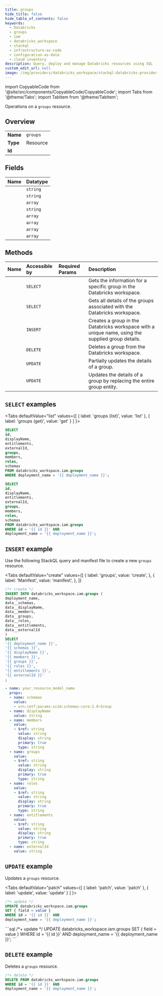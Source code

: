 ```yaml
---
title: groups
hide_title: false
hide_table_of_contents: false
keywords:
  - Databricks
  - groups
  - iam
  - databricks_workspace
  - stackql
  - infrastructure-as-code
  - configuration-as-data
  - cloud inventory
description: Query, deploy and manage Databricks resources using SQL
custom_edit_url: null
image: /img/providers/databricks_workspace/stackql-databricks-provider-featured-image.png
---
```


import CopyableCode from '@site/src/components/CopyableCode/CopyableCode';
import Tabs from '@theme/Tabs';
import TabItem from '@theme/TabItem';

Operations on a <code>groups</code> resource.  

## Overview
<table><tbody>
<tr><td><b>Name</b></td><td><code>groups</code></td></tr>
<tr><td><b>Type</b></td><td>Resource</td></tr>
<tr><td><b>Id</b></td><td><CopyableCode code="databricks_workspace.iam.groups" /></td></tr>
</tbody></table>

## Fields
| Name | Datatype |
|:-----|:---------|
| <CopyableCode code="id" /> | `string` |
| <CopyableCode code="displayName" /> | `string` |
| <CopyableCode code="entitlements" /> | `array` |
| <CopyableCode code="externalId" /> | `string` |
| <CopyableCode code="groups" /> | `array` |
| <CopyableCode code="members" /> | `array` |
| <CopyableCode code="roles" /> | `array` |
| <CopyableCode code="schemas" /> | `array` |

## Methods
| Name | Accessible by | Required Params | Description |
|:-----|:--------------|:----------------|:------------|
| <CopyableCode code="get" /> | `SELECT` | <CopyableCode code="id, deployment_name" /> | Gets the information for a specific group in the Databricks workspace. |
| <CopyableCode code="list" /> | `SELECT` | <CopyableCode code="deployment_name" /> | Gets all details of the groups associated with the Databricks workspace. |
| <CopyableCode code="create" /> | `INSERT` | <CopyableCode code="deployment_name" /> | Creates a group in the Databricks workspace with a unique name, using the supplied group details. |
| <CopyableCode code="delete" /> | `DELETE` | <CopyableCode code="id, deployment_name" /> | Deletes a group from the Databricks workspace. |
| <CopyableCode code="patch" /> | `UPDATE` | <CopyableCode code="id, deployment_name" /> | Partially updates the details of a group. |
| <CopyableCode code="update" /> | `UPDATE` | <CopyableCode code="id, deployment_name" /> | Updates the details of a group by replacing the entire group entity. |

## `SELECT` examples

<Tabs
    defaultValue="list"
    values={[
        { label: 'groups (list)', value: 'list' },
        { label: 'groups (get)', value: 'get' }
    ]
}>
<TabItem value="list">

```sql
SELECT
id,
displayName,
entitlements,
externalId,
groups,
members,
roles,
schemas
FROM databricks_workspace.iam.groups
WHERE deployment_name = '{{ deployment_name }}';
```

</TabItem>
<TabItem value="get">

```sql
SELECT
id,
displayName,
entitlements,
externalId,
groups,
members,
roles,
schemas
FROM databricks_workspace.iam.groups
WHERE id = '{{ id }}' AND
deployment_name = '{{ deployment_name }}';
```

</TabItem>
</Tabs>

## `INSERT` example

Use the following StackQL query and manifest file to create a new <code>groups</code> resource.

<Tabs
    defaultValue="create"
    values={[
        { label: 'groups', value: 'create', },
        { label: 'Manifest', value: 'manifest', },
    ]}
>
<TabItem value="create">

```sql
/*+ create */
INSERT INTO databricks_workspace.iam.groups (
deployment_name,
data__schemas,
data__displayName,
data__members,
data__groups,
data__roles,
data__entitlements,
data__externalId
)
SELECT 
'{{ deployment_name }}',
'{{ schemas }}',
'{{ displayName }}',
'{{ members }}',
'{{ groups }}',
'{{ roles }}',
'{{ entitlements }}',
'{{ externalId }}'
;
```

</TabItem>
<TabItem value="manifest">

```yaml
- name: your_resource_model_name
  props:
  - name: schemas
    value:
    - urn:ietf:params:scim:schemas:core:2.0:Group
  - name: displayName
    value: string
  - name: members
    value:
    - $ref: string
      value: string
      display: string
      primary: true
      type: string
  - name: groups
    value:
    - $ref: string
      value: string
      display: string
      primary: true
      type: string
  - name: roles
    value:
    - $ref: string
      value: string
      display: string
      primary: true
      type: string
  - name: entitlements
    value:
    - $ref: string
      value: string
      display: string
      primary: true
      type: string
  - name: externalId
    value: string

```

</TabItem>
</Tabs>

## `UPDATE` example

Updates a <code>groups</code> resource.

<Tabs
    defaultValue="patch"
    values={[
        { label: 'patch', value: 'patch' },
        { label: 'update', value: 'update' }
    ]
}>
<TabItem value="patch">
```sql
/*+ update */
UPDATE databricks_workspace.iam.groups
SET { field = value }
WHERE id = '{{ id }}' AND
deployment_name = '{{ deployment_name }}';
```
</TabItem>
<TabItem value="update">
```sql
/*+ update */
UPDATE databricks_workspace.iam.groups
SET { field = value }
WHERE id = '{{ id }}' AND
deployment_name = '{{ deployment_name }}';
```
</TabItem>
</Tabs>

## `DELETE` example

Deletes a <code>groups</code> resource.

```sql
/*+ delete */
DELETE FROM databricks_workspace.iam.groups
WHERE id = '{{ id }}' AND
deployment_name = '{{ deployment_name }}';
```
